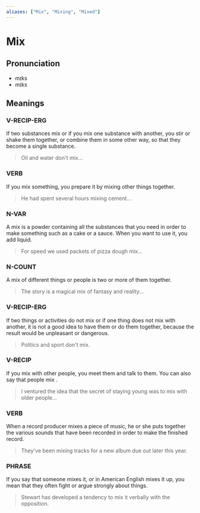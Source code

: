 ```yaml
---
aliases: ["Mix", "Mixing", "Mixed"]
---
```


# Mix

## Pronunciation

- mɪks
- mɪks

## Meanings

### V-RECIP-ERG

If two substances mix or if you mix one substance with another, you stir or shake them together, or combine them in some other way, so that they become a single substance.  

> Oil and water don't mix... 

### VERB

If you mix something, you prepare it by mixing other things together.  

> He had spent several hours mixing cement...

### N-VAR

A mix is a powder containing all the substances that you need in order to make something such as a cake or a sauce. When you want to use it, you add liquid.  

> For speed we used packets of pizza dough mix...

### N-COUNT

A mix of different things or people is two or more of them together.  

> The story is a magical mix of fantasy and reality...

### V-RECIP-ERG

If two things or activities do not mix or if one thing does not mix with another, it is not a good idea to have them or do them together, because the result would be unpleasant or dangerous.  

> Politics and sport don't mix. 

### V-RECIP

If you mix with other people, you meet them and talk to them. You can also say that people mix .  

> I ventured the idea that the secret of staying young was to mix with older people...

### VERB

When a record producer mixes a piece of music, he or she puts together the various sounds that have been recorded in order to make the finished record.  

> They've been mixing tracks for a new album due out later this year.

### PHRASE

If you say that someone mixes it, or in American English mixes it up, you mean that they often fight or argue strongly about things.  

> Stewart has developed a tendency to mix it verbally with the opposition.



## 


